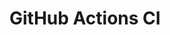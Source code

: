 # GitHub Actions CI


























































































































































































































































































































































































































































































































































































































































































































































































































































































































































































































































































































































































































































































































































































































































































































































































































































































































































































































































































































































































































































































































































































































































































































































































































































































































































































































































































